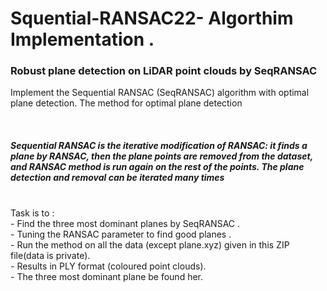 # Squential-RANSAC22- Algorthim Implementation . 
<h3> Robust plane detection on LiDAR point clouds by SeqRANSAC </h3>
<p>Implement the Sequential RANSAC (SeqRANSAC) algorithm with optimal plane detection. The method for optimal plane detection </p> <br>
<h5> Sequential RANSAC is the iterative modification of RANSAC: it finds a plane by RANSAC, then the plane points are removed from the dataset, and RANSAC method is run again on the rest of the points. The plane detection and removal can be iterated many times </h5> <br>
Task is to :  <br>
- Find the three most dominant planes by SeqRANSAC . <br>
- Tuning the RANSAC parameter to find good planes . <br>
- Run the method on all the data (except plane.xyz) given in this ZIP file(data is private). <br>
- Results in PLY format (coloured point clouds).<br>
- The  three most dominant plane  be found her.<br>
